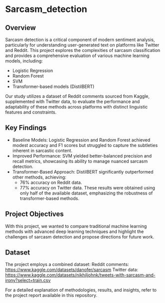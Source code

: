 # Sarcasm_detection
## Overview
Sarcasm detection is a critical component of modern sentiment analysis, particularly for understanding user-generated text on platforms like Twitter and Reddit. This project explores the complexities of sarcasm classification and provides a comprehensive evaluation of various machine learning models, including:

- Logistic Regression
- Random Forest
- SVM
- Transformer-based models (DistilBERT)
  
Our study utilizes a dataset of Reddit comments sourced from Kaggle, supplemented with Twitter data, to evaluate the performance and adaptability of these methods across platforms with distinct linguistic features and constraints.

## Key Findings
- Baseline Models: Logistic Regression and Random Forest achieved modest accuracy and F1 scores but struggled to capture the subtleties inherent in sarcastic content.
- Improved Performance: SVM yielded better-balanced precision and recall metrics, showcasing its ability to manage nuanced sarcasm detection.
- Transformer-Based Approach: DistilBERT significantly outperformed other methods, achieving:
   - 76% accuracy on Reddit data.
   - 77% accuracy on Twitter data. These results were obtained using only half of the available dataset, emphasizing the robustness of transformer-based methods.

## Project Objectives
With this project, we wanted to compare traditional machine learning methods with advanced deep learning techniques and highlight the challenges of sarcasm detection and propose directions for future work.

## Dataset
The project employs a combined dataset:
Reddit comments: https://www.kaggle.com/datasets/danofer/sarcasm
Twitter data: https://www.kaggle.com/datasets/nikhiljohnk/tweets-with-sarcasm-and-irony?select=train.csv

For a detailed explanation of methodologies, results, and insights, refer to the project report available in this repository.
